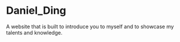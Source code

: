 # Daniel_Ding
A website that is built to introduce you to myself and to showcase my talents and knowledge.
